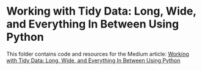 # Working with Tidy Data: Long, Wide, and Everything In Between Using Python

This folder contains code and resources for the Medium article:
[Working with Tidy Data: Long, Wide, and Everything In Between Using Python](https://medium.com/@kylejones_47003/working-with-tidy-data-long-wide-and-everything-in-between-using-python-4b217d9e2f04)
